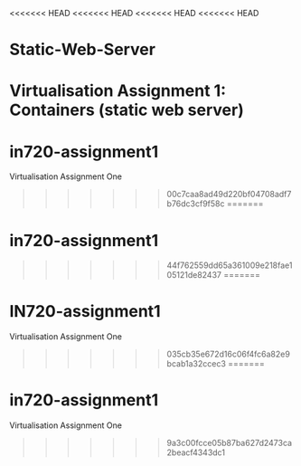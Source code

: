 <<<<<<< HEAD
<<<<<<< HEAD
<<<<<<< HEAD
<<<<<<< HEAD
# Static-Web-Server
Virtualisation Assignment 1: Containers (static web server)
=======
# in720-assignment1
Virtualisation Assignment One
>>>>>>> 00c7caa8ad49d220bf04708adf7b76dc3cf9f58c
=======
# in720-assignment1
>>>>>>> 44f762559dd65a361009e218fae105121de82437
=======
# IN720-assignment1
Virtualisation Assignment One
>>>>>>> 035cb35e672d16c06f4fc6a82e9bcab1a32ccec3
=======
# in720-assignment1
Virtualisation Assignment One
>>>>>>> 9a3c00fcce05b87ba627d2473ca2beacf4343dc1

